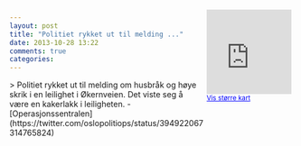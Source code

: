 ```yaml
---
layout: post
title: "Politiet rykket ut til melding ..."
date: 2013-10-28 13:22
comments: true
categories: 
---
```

<div style="float:right; margin:5px; position:relative;top:-130px;"><iframe width="150" height="150" frameborder="0" scrolling="no" marginheight="0" marginwidth="0" src="http://maps.google.com/maps?q=%D8kernveien,+Oslo&hl=no&t=m&z=14&output=embed&iwloc=&"></iframe><br/><small><a href="http://maps.google.com/maps?q=%D8kernveien,+Oslo&hl=no&t=m&z=14&source=embed&iwloc=A" style="color:#0000FF;text-align:left" target="_new">Vis st&oslash;rre kart</a></small></div>
> Politiet rykket ut til melding om husbråk og høye skrik i en leilighet i Økernveien. Det viste seg å være en kakerlakk i leiligheten.
- [Operasjonssentralen](https://twitter.com/oslopolitiops/status/394922067314765824)
